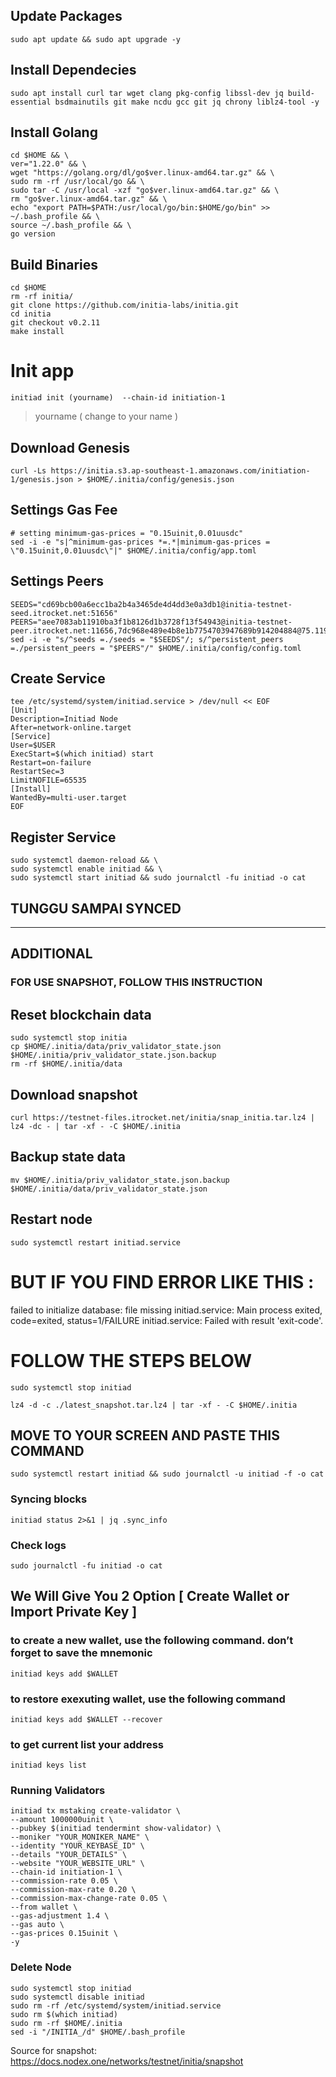 

## Update Packages
```
sudo apt update && sudo apt upgrade -y
```

## Install Dependecies
```
sudo apt install curl tar wget clang pkg-config libssl-dev jq build-essential bsdmainutils git make ncdu gcc git jq chrony liblz4-tool -y
```
## Install Golang
```
cd $HOME && \
ver="1.22.0" && \
wget "https://golang.org/dl/go$ver.linux-amd64.tar.gz" && \
sudo rm -rf /usr/local/go && \
sudo tar -C /usr/local -xzf "go$ver.linux-amd64.tar.gz" && \
rm "go$ver.linux-amd64.tar.gz" && \
echo "export PATH=$PATH:/usr/local/go/bin:$HOME/go/bin" >> ~/.bash_profile && \
source ~/.bash_profile && \
go version
```
## Build Binaries
```
cd $HOME
rm -rf initia/
git clone https://github.com/initia-labs/initia.git
cd initia
git checkout v0.2.11
make install
```

# Init app
```
initiad init (yourname)  --chain-id initiation-1
```

> yourname ( change to your name )

## Download Genesis
```
curl -Ls https://initia.s3.ap-southeast-1.amazonaws.com/initiation-1/genesis.json > $HOME/.initia/config/genesis.json
```
## Settings Gas Fee
```
# setting minimum-gas-prices = "0.15uinit,0.01uusdc"
sed -i -e "s|^minimum-gas-prices *=.*|minimum-gas-prices = \"0.15uinit,0.01uusdc\"|" $HOME/.initia/config/app.toml
```

## Settings Peers 
```
SEEDS="cd69bcb00a6ecc1ba2b4a3465de4d4dd3e0a3db1@initia-testnet-seed.itrocket.net:51656"
PEERS="aee7083ab11910ba3f1b8126d1b3728f13f54943@initia-testnet-peer.itrocket.net:11656,7dc968e489e4b8e1b7754703947689b914204884@75.119.153.251:26656,8db26137b760df77c181b939100cdc5ec37c6879@84.46.242.223:15656,394ecb5ad08b02c5063b7a8b61046a5e1261792a@185.227.135.229:51656,50de06f67aaca8c01c7c15e3ddc04c287d327bae@158.220.87.67:22656,1d7d2d2cdb62df2a59aae536047d17f554e58bc3@154.38.181.13:656,1b0843bb3dce9c91115906305b698dc507bf138e@89.117.51.191:51656,ca6731bf7c3ba8c1d8545feb26e3a74adf889f16@38.242.134.10:24656,d25922f0a64e2cbce813d321ac007543e4741f94@137.184.113.189:26656,5a8e5f65179acb3d759099faccfe7752ca4ba536@178.18.248.75:26656,49da32b984143181ae5cae6564aba3a150624d7d@194.180.176.225:26656"
sed -i -e "s/^seeds =./seeds = "$SEEDS"/; s/^persistent_peers =./persistent_peers = "$PEERS"/" $HOME/.initia/config/config.toml
```

## Create Service
```
tee /etc/systemd/system/initiad.service > /dev/null << EOF
[Unit]
Description=Initiad Node
After=network-online.target
[Service]
User=$USER
ExecStart=$(which initiad) start
Restart=on-failure
RestartSec=3
LimitNOFILE=65535
[Install]
WantedBy=multi-user.target
EOF
```
## Register Service
```
sudo systemctl daemon-reload && \
sudo systemctl enable initiad && \
sudo systemctl start initiad && sudo journalctl -fu initiad -o cat
```
## TUNGGU SAMPAI SYNCED
-------------------------------------------------------------------------------------------
## ADDITIONAL

### FOR USE SNAPSHOT, FOLLOW THIS INSTRUCTION

## Reset blockchain data

```
sudo systemctl stop initia
cp $HOME/.initia/data/priv_validator_state.json $HOME/.initia/priv_validator_state.json.backup
rm -rf $HOME/.initia/data
```
## Download snapshot
```
curl https://testnet-files.itrocket.net/initia/snap_initia.tar.lz4 | lz4 -dc - | tar -xf - -C $HOME/.initia
```
## Backup state data
```
mv $HOME/.initia/priv_validator_state.json.backup $HOME/.initia/data/priv_validator_state.json
```
## Restart node
```
sudo systemctl restart initiad.service
```
# BUT IF YOU FIND ERROR LIKE THIS :
failed to initialize database: file missing
initiad.service: Main process exited, code=exited, status=1/FAILURE
initiad.service: Failed with result 'exit-code'.
# FOLLOW THE STEPS BELOW
```
sudo systemctl stop initiad
```
```
lz4 -d -c ./latest_snapshot.tar.lz4 | tar -xf - -C $HOME/.initia
```
## MOVE TO YOUR SCREEN AND PASTE THIS COMMAND
```
sudo systemctl restart initiad && sudo journalctl -u initiad -f -o cat
```

### Syncing blocks
```
initiad status 2>&1 | jq .sync_info
```

### Check logs
```
sudo journalctl -fu initiad -o cat
```

## We Will Give You 2 Option [ Create Wallet or Import Private Key ]

### to create a new wallet, use the following command. don’t forget to save the mnemonic
```
initiad keys add $WALLET
```

### to restore exexuting wallet, use the following command
```
initiad keys add $WALLET --recover
```

### to get current list your address 
```
initiad keys list
```

### Running Validators 
```
initiad tx mstaking create-validator \
--amount 1000000uinit \
--pubkey $(initiad tendermint show-validator) \
--moniker "YOUR_MONIKER_NAME" \
--identity "YOUR_KEYBASE_ID" \
--details "YOUR_DETAILS" \
--website "YOUR_WEBSITE_URL" \
--chain-id initiation-1 \
--commission-rate 0.05 \
--commission-max-rate 0.20 \
--commission-max-change-rate 0.05 \
--from wallet \
--gas-adjustment 1.4 \
--gas auto \
--gas-prices 0.15uinit \
-y
```

### Delete Node
```
sudo systemctl stop initiad
sudo systemctl disable initiad
sudo rm -rf /etc/systemd/system/initiad.service
sudo rm $(which initiad)
sudo rm -rf $HOME/.initia
sed -i "/INITIA_/d" $HOME/.bash_profile
```

Source for snapshot: https://docs.nodex.one/networks/testnet/initia/snapshot
